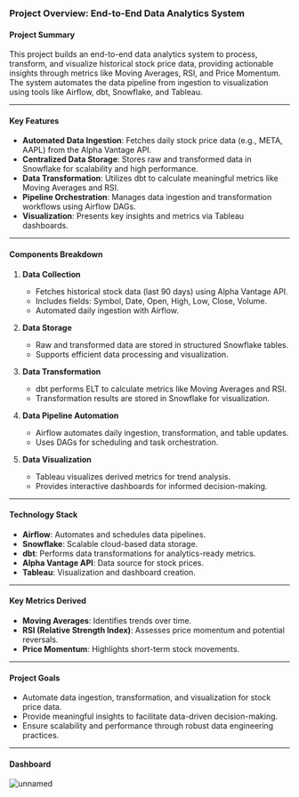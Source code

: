 ### Project Overview: End-to-End Data Analytics System


#### **Project Summary**
This project builds an end-to-end data analytics system to process, transform, and visualize historical stock price data, providing actionable insights through metrics like Moving Averages, RSI, and Price Momentum. The system automates the data pipeline from ingestion to visualization using tools like Airflow, dbt, Snowflake, and Tableau.


---


#### **Key Features**
- **Automated Data Ingestion**: Fetches daily stock price data (e.g., META, AAPL) from the Alpha Vantage API.
- **Centralized Data Storage**: Stores raw and transformed data in Snowflake for scalability and high performance.
- **Data Transformation**: Utilizes dbt to calculate meaningful metrics like Moving Averages and RSI.
- **Pipeline Orchestration**: Manages data ingestion and transformation workflows using Airflow DAGs.
- **Visualization**: Presents key insights and metrics via Tableau dashboards.


---


#### **Components Breakdown**
1. **Data Collection**
   - Fetches historical stock data (last 90 days) using Alpha Vantage API.
   - Includes fields: Symbol, Date, Open, High, Low, Close, Volume.
   - Automated daily ingestion with Airflow.


2. **Data Storage**
   - Raw and transformed data are stored in structured Snowflake tables.
   - Supports efficient data processing and visualization.


3. **Data Transformation**
   - dbt performs ELT to calculate metrics like Moving Averages and RSI.
   - Transformation results are stored in Snowflake for visualization.


4. **Data Pipeline Automation**
   - Airflow automates daily ingestion, transformation, and table updates.
   - Uses DAGs for scheduling and task orchestration.


5. **Data Visualization**
   - Tableau visualizes derived metrics for trend analysis.
   - Provides interactive dashboards for informed decision-making.


---


#### **Technology Stack**
- **Airflow**: Automates and schedules data pipelines.
- **Snowflake**: Scalable cloud-based data storage.
- **dbt**: Performs data transformations for analytics-ready metrics.
- **Alpha Vantage API**: Data source for stock prices.
- **Tableau**: Visualization and dashboard creation.


---


#### **Key Metrics Derived**
- **Moving Averages**: Identifies trends over time.
- **RSI (Relative Strength Index)**: Assesses price momentum and potential reversals.
- **Price Momentum**: Highlights short-term stock movements.


---


#### **Project Goals**
- Automate data ingestion, transformation, and visualization for stock price data.
- Provide meaningful insights to facilitate data-driven decision-making.
- Ensure scalability and performance through robust data engineering practices.


---
#### **Dashboard**

![unnamed](https://github.com/user-attachments/assets/62256055-6337-47a5-96b6-2383342c1298)


